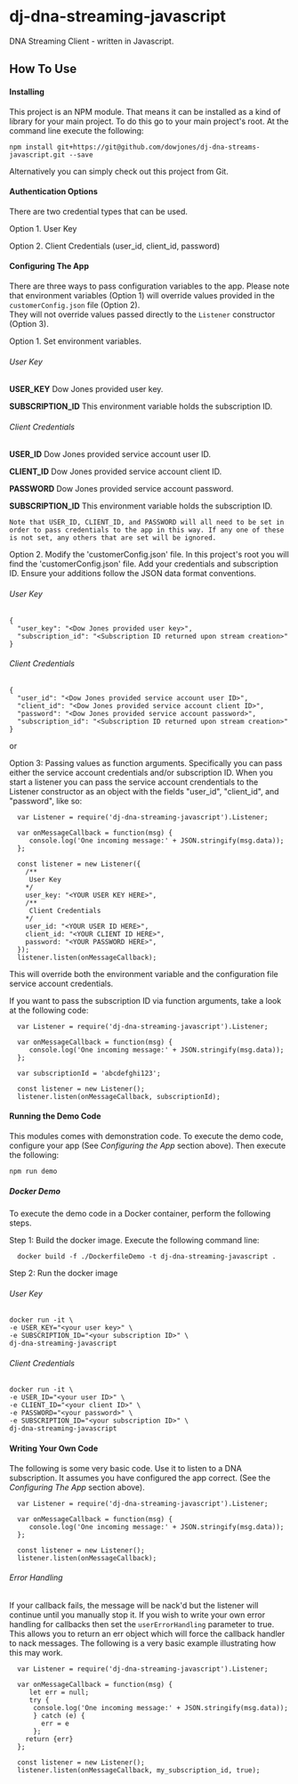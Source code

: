 # dj-dna-streaming-javascript
DNA Streaming Client - written in Javascript.

## How To Use

#### Installing

This project is an NPM module. That means it can be installed as a kind of library for your main project. To do this go to your main project's root. At the command line execute the following:

~~~~
npm install git+https://git@github.com/dowjones/dj-dna-streams-javascript.git --save
~~~~

Alternatively you can simply check out this project from Git.

#### Authentication Options
There are two credential types that can be used.

Option 1. User Key
   
Option 2. Client Credentials (user_id, client_id, password)

#### Configuring The App

There are three ways to pass configuration variables to the app. Please note that environment variables (Option 1) will override values provided in the `customerConfig.json` file (Option 2).  
They will not override values passed directly to the `Listener` constructor (Option 3).

Option 1. Set environment variables.

###### User Key

  **USER_KEY**
     Dow Jones provided user key.
  
  **SUBSCRIPTION_ID**
     This environment variable holds the subscription ID.   
   
###### Client Credentials

  **USER_ID**
    Dow Jones provided service account user ID.

  **CLIENT_ID**
    Dow Jones provided service account client ID.

  **PASSWORD**
    Dow Jones provided service account password.
   
  **SUBSCRIPTION_ID**
    This environment variable holds the subscription ID.

    Note that USER_ID, CLIENT_ID, and PASSWORD will all need to be set in order to pass credentials to the app in this way. If any one of these is not set, any others that are set will be ignored.

Option 2. Modify the 'customerConfig.json' file. In this project's root you will find the 'customerConfig.json' file. Add your credentials and subscription ID. Ensure your additions follow the JSON data format conventions.

###### User Key

```
{
  "user_key": "<Dow Jones provided user key>",
  "subscription_id": "<Subscription ID returned upon stream creation>"
}
```

###### Client Credentials

```
{
  "user_id": "<Dow Jones provided service account user ID>",
  "client_id": "<Dow Jones provided service account client ID>",
  "password": "<Dow Jones provided service account password>",
  "subscription_id": "<Subscription ID returned upon stream creation>"
}
```

or

Option 3: Passing values as function arguments. Specifically you can pass either the service account credentials and/or subscription ID. When you start a listener you can pass the service account crendentials to the Listener constructor as an object with the fields "user_id", "client_id", and "password", like so:

~~~~
  var Listener = require('dj-dna-streaming-javascript').Listener;

  var onMessageCallback = function(msg) {
     console.log('One incoming message:' + JSON.stringify(msg.data));
  };

  const listener = new Listener({
    /**
     User Key
    */
    user_key: "<YOUR USER KEY HERE>",
    /**
     Client Credentials
    */
    user_id: "<YOUR USER ID HERE>",
    client_id: "<YOUR CLIENT ID HERE>",
    password: "<YOUR PASSWORD HERE>",
  });
  listener.listen(onMessageCallback);
~~~~

This will override both the environment variable and the configuration file service account credentials.

If you want to pass the subscription ID via function arguments, take a look at the following code:

~~~~
  var Listener = require('dj-dna-streaming-javascript').Listener;

  var onMessageCallback = function(msg) {
     console.log('One incoming message:' + JSON.stringify(msg.data));
  };

  var subscriptionId = 'abcdefghi123'; 

  const listener = new Listener();
  listener.listen(onMessageCallback, subscriptionId);
~~~~


#### Running the Demo Code

This modules comes with demonstration code. To execute the demo code, configure your app (See _Configuring the App_ section above). Then execute the following:

~~~
npm run demo
~~~

##### Docker Demo

To execute the demo code in a Docker container, perform the following steps.

Step 1: Build the docker image. Execute the following command line:

~~~
  docker build -f ./DockerfileDemo -t dj-dna-streaming-javascript .
~~~
  
Step 2: Run the docker image

###### User Key

~~~
docker run -it \
-e USER_KEY="<your user key>" \
-e SUBSCRIPTION_ID="<your subscription ID>" \
dj-dna-streaming-javascript
~~~

###### Client Credentials
~~~
docker run -it \
-e USER_ID="<your user ID>" \
-e CLIENT_ID="<your client ID>" \
-e PASSWORD="<your password>" \
-e SUBSCRIPTION_ID="<your subscription ID>" \
dj-dna-streaming-javascript
~~~


#### Writing Your Own Code

The following is some very basic code. Use it to listen to a DNA subscription. It assumes you have configured the app correct. (See the *Configuring The App* section above).

~~~~
  var Listener = require('dj-dna-streaming-javascript').Listener;
 
  var onMessageCallback = function(msg) {
     console.log('One incoming message:' + JSON.stringify(msg.data));
  };
 
  const listener = new Listener();
  listener.listen(onMessageCallback);
~~~~

###### Error Handling

If your callback fails, the message will be nack'd but the listener will continue until you manually stop it. If you wish to write your own error handling for callbacks then set the `userErrorHandling` parameter to true. This allows you to return an err object which will force the callback handler to nack messages. The following is a very basic example illustrating how this may work.

~~~~
  var Listener = require('dj-dna-streaming-javascript').Listener;
 
  var onMessageCallback = function(msg) {
     let err = null;
     try {
      console.log('One incoming message:' + JSON.stringify(msg.data));
      } catch (e) {
        err = e
      };
    return {err}
  };
 
  const listener = new Listener();
  listener.listen(onMessageCallback, my_subscription_id, true);
~~~~
